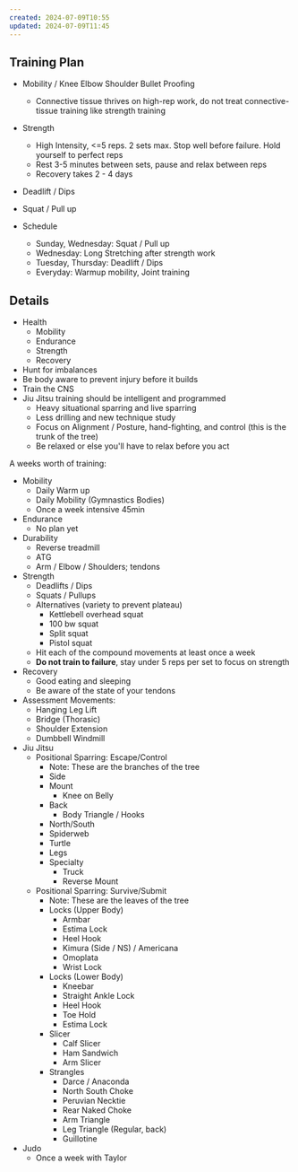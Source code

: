 ```yaml
---
created: 2024-07-09T10:55
updated: 2024-07-09T11:45
---
```


## Training Plan
- Mobility / Knee Elbow Shoulder Bullet Proofing
	- Connective tissue thrives on high-rep work, do not treat connective-tissue training like strength training
- Strength
	- High Intensity, <=5 reps.  2 sets max.  Stop well before failure. Hold yourself to perfect reps
	- Rest 3-5 minutes between sets, pause and relax between reps
	- Recovery takes 2 - 4 days
- Deadlift / Dips
- Squat / Pull up

- Schedule
	- Sunday, Wednesday: Squat / Pull up
	- Wednesday: Long Stretching after strength work
	- Tuesday, Thursday: Deadlift / Dips
	- Everyday: Warmup mobility, Joint training

## Details
- Health
	- Mobility
	- Endurance
	- Strength
	- Recovery
- Hunt for imbalances
- Be body aware to prevent injury before it builds
- Train the CNS
- Jiu Jitsu training should be intelligent and programmed
	- Heavy situational sparring and live sparring
	- Less drilling and new technique study
	- Focus on Alignment / Posture, hand-fighting, and control (this is the trunk of the tree)
	- Be relaxed or else you'll have to relax before you act


A weeks worth of training:
- Mobility
	- Daily Warm up
	- Daily Mobility (Gymnastics Bodies)
	- Once a week intensive 45min
- Endurance
	- No plan yet
- Durability
	- Reverse treadmill
	- ATG
	- Arm / Elbow / Shoulders; tendons
- Strength
	- Deadlifts / Dips
	- Squats / Pullups
	- Alternatives (variety to prevent plateau)
		- Kettlebell overhead squat
		- 100 bw squat
		- Split squat
		- Pistol squat
	- Hit each of the compound movements at least once a week
	- **Do not train to failure**, stay under 5 reps per set to focus on strength
- Recovery
	- Good eating and sleeping
	- Be aware of the state of your tendons
- Assessment Movements:
	- Hanging Leg Lift
	- Bridge (Thorasic)
	- Shoulder Extension
	- Dumbbell Windmill
- Jiu Jitsu
	- Positional Sparring: Escape/Control
		- Note: These are the branches of the tree
		- Side
		- Mount
			- Knee on Belly
		- Back
			- Body Triangle / Hooks
		- North/South
		- Spiderweb
		- Turtle
		- Legs
		- Specialty
			- Truck
			-  Reverse Mount
	- Positional Sparring: Survive/Submit
		- Note: These are the leaves of the tree
		- Locks (Upper Body)
			- Armbar
			- Estima Lock
			- Heel Hook
			- Kimura (Side / NS) / Americana
			- Omoplata
			- Wrist Lock
		- Locks (Lower Body)
			- Kneebar
			- Straight Ankle Lock
			- Heel Hook
			- Toe Hold
			- Estima Lock
		- Slicer
			- Calf Slicer
			- Ham Sandwich
			- Arm Slicer
		- Strangles
			- Darce / Anaconda
			- North South Choke
			- Peruvian Necktie
			- Rear Naked Choke
			- Arm Triangle
			- Leg Triangle (Regular, back)
			- Guillotine
- Judo
	- Once a week with Taylor